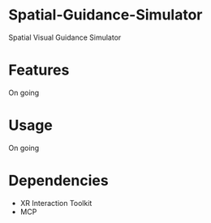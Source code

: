 # Spatial-Guidance-Simulator
Spatial Visual Guidance Simulator 

# Features
On going

# Usage
On going

# Dependencies
- XR Interaction Toolkit
- MCP 

